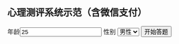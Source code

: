 <!DOCTYPE html>
<html lang="zh-CN">
<head>
<meta charset="UTF-8" />
<meta name="viewport" content="width=device-width, initial-scale=1" />
<title>心理测评+微信支付示范</title>
<style>
  /* 样式同前文，略 */
</style>
</head>
<body>

<h2>心理测评系统示范（含微信支付）</h2>

<div id="sectionUserInfo">
  <label>年龄</label><input type="number" id="inputAge" value="25" min="0" />
  <label>性别</label>
  <select id="selectGender">
    <option value="male">男性</option>
    <option value="female">女性</option>
    <option value="other">其他</option>
  </select>
  <button id="btnStart">开始答题</button>
</div>

<div id="sectionQuiz" style="display:none;">
  <div id="questionText"></div>
  <div id="optionsContainer"></div>
  <button id="btnPrev" disabled>上一题</button>
  <button id="btnNext" disabled>下一题</button>
  <div id="progressText"></div>
</div>

<div id="sectionResult" style="display:none;">
  <div id="totalScoreText"></div>
  <div id="radarChart" style="width:400px;height:400px;margin:0 auto;"></div>
  <h3>基础解析（免费）</h3>
  <pre id="basicAnalysis"></pre>
  <h3>深度解析（付费）</h3>
  <pre id="premiumAnalysis" title="点击购买深度解析" style="background:#fff0f0; color:#888; cursor:pointer;">点击购买深度解析</pre>
  <button id="btnRestart">重新开始</button>
</div>

<script src="https://cdn.jsdelivr.net/npm/echarts/dist/echarts.min.js"></script>
<script>
  // 省略题库、维度定义和基础函数，参考前文完整代码
  // 这里只展示支付相关核心代码和调用示范

  let userHasPaid = false; // 付费状态

  // 微信支付调用函数
  async function callWeChatPay() {
    try {
      // 调用后端创建支付订单接口，获取支付参数
      const res = await fetch('http://localhost:3000/api/createPayment', {
        method: 'POST',
        headers: { 'Content-Type': 'application/json' },
        body: JSON.stringify({
          amount: 1, // 1元，单位可根据后端调整
          description: '深度解析购买',
          openid: '用户openid' // 公众号授权获取
        })
      });
      const data = await res.json();
      if (data.code !== 0) {
        alert('支付参数获取失败');
        return;
      }
      const payData = data.data;

      // 调用微信JSAPI支付
      function onBridgeReady(){
        WeixinJSBridge.invoke(
          'getBrandWCPayRequest', {
            "appId": payData.appId,
            "timeStamp": payData.timeStamp,
            "nonceStr": payData.nonceStr,
            "package": payData.package,
            "signType": payData.signType,
            "paySign": payData.paySign
          },
          function(res){
            if(res.err_msg === "get_brand_wcpay_request:ok" ) {
              alert('支付成功');
              userHasPaid = true;
              generatePremiumAnalysis();
            } else {
              alert('支付失败或取消');
            }
          }
        );
      }

      if (typeof WeixinJSBridge === "undefined"){
        if( document.addEventListener ){
          document.addEventListener('WeixinJSBridgeReady', onBridgeReady, false);
        } else if (document.attachEvent){
          document.attachEvent('WeixinJSBridgeReady', onBridgeReady);
          document.attachEvent('onWeixinJSBridgeReady', onBridgeReady);
        }
      } else {
        onBridgeReady();
      }

    } catch(e) {
      alert('支付请求异常');
      console.error(e);
    }
  }

  // 付费按钮点击事件
  document.getElementById('premiumAnalysis').onclick = () => {
    if (userHasPaid) {
      generatePremiumAnalysis();
    } else {
      callWeChatPay();
    }
  };

  // 生成深度解析示范（实际应调用后端AI接口）
  function generatePremiumAnalysis() {
    document.getElementById('premiumAnalysis').textContent = '这是基于AI生成的深度个性解析报告，内容更丰富、更专业。';
  }

  // 其余测评逻辑请参考之前完整代码，包含题目渲染、基础解析、雷达图绘制等
</script>

</body>
</html>
